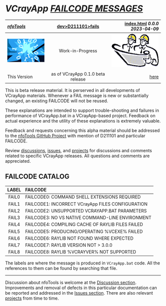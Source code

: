 <!-- index.md 0.0.0                 UTF-8                          2023-04-09
     ----1----|----2----|----3----|----4----|----5----|----6----|----7----|--*

                         VCRAYAPP FAILCODE MESSAGES
     -->

# ***VCrayApp** [FAILCODE MESSAGES](.)*

| ***[nfoTools](../../../)*** | [dev](../../)[>D211101](../)[>fails](.) | [index.html](index.html) ***0.0.0 2023-04-09*** |
| :--                |       :-:          | --: |
| ![nfotools](../../../images/nfoWorks-2014-06-02-1702-LogoSmall.png) | Work-in-Progress | ![Hard Hat Area](../../../images/hardhat-logo.gif) |
|              |                     |           |
| This Version | as of VCrayApp 0.1.0 beta release | [here](.) |

This is beta release material.  It is perserved in all developments of
VCrayApp materials.  Whenever a FAIL message is new or substantially changed,
an existing FAILCODE will not be reused.

These explanations are intended to support trouble-shooting and failures in
performance of VCrayApp.bat in a VCrayApp-based project.  Feedback on actual
experience and the utility of these explanations is extremely valuable.

Feedback and requests concerning this alpha material should be addressed to
the [nfoTools GitHub Project](https://github.com/orcmid/nfoTools) with mention
of D211101 and particular FAILCODE.

Review [discussions](https://github.com/orcmid/nfoTools/discussions),
[issues](https://github.com/orcmid/nfoTools/issues), and
[projects](https://github.com/orcmid/nfoTools/projects) for discussions and
comments related to specific VCrayApp releases.  All questions and
comments are appreciated.

## FAILCODE CATALOG

| LABEL | FAILCODE |
| :-: | :- |
| FAIL0 | FAILCODE0: COMMAND SHELL EXTENSIONS REQUIRED |
| FAIL1 | FAILCODE1: INCORRECT VCrayApp FILES CONFIGURATION |
| FAIL2 | FAILCODE2: UNSUPPORTED VCRAYAPP.BAT PARAMETERS |
| FAIL3 | FAILCODE3: NO VS NATIVE COMMAND-LINE ENVIRONMENT |
| FAIL4 | FAILCODE4: COMPILING CACHE OF RAYLIB FILES FAILED |
| FAIL5 | FAILCODE5: PRODUCING/OPERATING %VCEXE% FAILED |
| FAIL6 | FAILCODE6: RAYLIB NOT FOUND WHERE EXPECTED |
| FAIL7 | FAILCODE7: RAYLIB VERSION NOT > 3.0.0 |
| FAIL8 | FAILCODE8: RAYLIB %VCRAYVER% NOT SUPPORTED |

The labels are where the message is produced in `VCrayApp.bat` code.  All
the references to them can be found by searching that file.

----

Discussion about nfoTools is welcome at the
[Discussion section](https://github.com/orcmid/nfoTools/discussions).
Improvements and removal of defects in this particular documentation can be
reported and addressed in the
[Issues section](https://github.com/orcmid/nfoTools/issues).  There are also
relevant [projects](https://github.com/orcmid/nfoTools/projects) from time to
time.

<!-- ----1----|----2----|----3----|----4----|----5----|----6----|----7----|--*

     0.0.0 2023-04-09T17:41Z Create Initial Placeholder from D211101d 0.0.8

                    *** end D211101/fails/index.md ***
     -->
